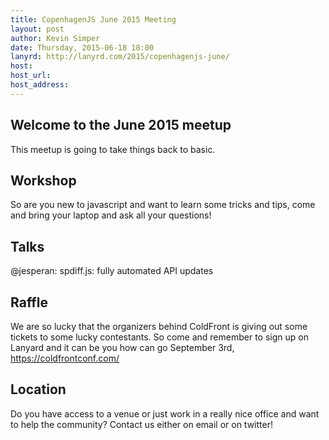 ```yaml
---
title: CopenhagenJS June 2015 Meeting
layout: post
author: Kevin Simper
date: Thursday, 2015-06-18 18:00
lanyrd: http://lanyrd.com/2015/copenhagenjs-june/
host:
host_url:
host_address:
---
```


## Welcome to the June 2015 meetup

This meetup is going to take things back to basic.

## Workshop

So are you new to javascript and want to learn some tricks and tips, come and
bring your laptop and ask all your questions!

## Talks

@jesperan: spdiff.js: fully automated API updates

## Raffle

We are so lucky that the organizers behind ColdFront is giving out some tickets
to some lucky contestants. So come and remember to sign up on Lanyard and it can
be you how can go September 3rd, https://coldfrontconf.com/

## Location

Do you have access to a venue or just work in a really nice office and want to
help the community? Contact us either on email or on twitter!
